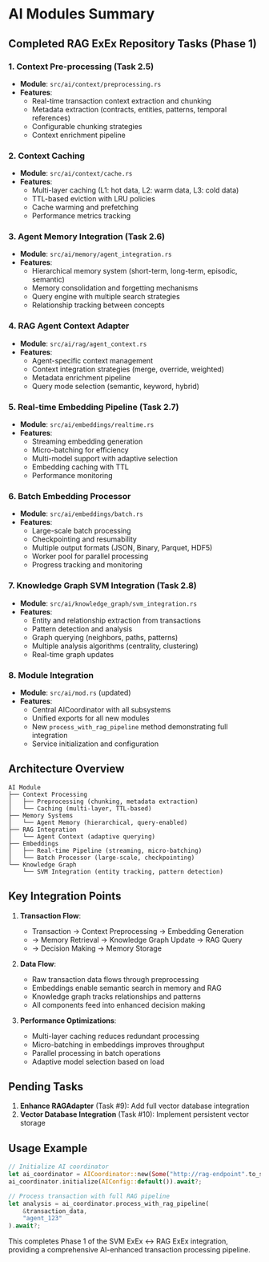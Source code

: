 # AI Modules Summary

## Completed RAG ExEx Repository Tasks (Phase 1)

### 1. Context Pre-processing (Task 2.5)
- **Module**: `src/ai/context/preprocessing.rs`
- **Features**:
  - Real-time transaction context extraction and chunking
  - Metadata extraction (contracts, entities, patterns, temporal references)
  - Configurable chunking strategies
  - Context enrichment pipeline

### 2. Context Caching
- **Module**: `src/ai/context/cache.rs`
- **Features**:
  - Multi-layer caching (L1: hot data, L2: warm data, L3: cold data)
  - TTL-based eviction with LRU policies
  - Cache warming and prefetching
  - Performance metrics tracking

### 3. Agent Memory Integration (Task 2.6)
- **Module**: `src/ai/memory/agent_integration.rs`
- **Features**:
  - Hierarchical memory system (short-term, long-term, episodic, semantic)
  - Memory consolidation and forgetting mechanisms
  - Query engine with multiple search strategies
  - Relationship tracking between concepts

### 4. RAG Agent Context Adapter
- **Module**: `src/ai/rag/agent_context.rs`
- **Features**:
  - Agent-specific context management
  - Context integration strategies (merge, override, weighted)
  - Metadata enrichment pipeline
  - Query mode selection (semantic, keyword, hybrid)

### 5. Real-time Embedding Pipeline (Task 2.7)
- **Module**: `src/ai/embeddings/realtime.rs`
- **Features**:
  - Streaming embedding generation
  - Micro-batching for efficiency
  - Multi-model support with adaptive selection
  - Embedding caching with TTL
  - Performance monitoring

### 6. Batch Embedding Processor
- **Module**: `src/ai/embeddings/batch.rs`
- **Features**:
  - Large-scale batch processing
  - Checkpointing and resumability
  - Multiple output formats (JSON, Binary, Parquet, HDF5)
  - Worker pool for parallel processing
  - Progress tracking and monitoring

### 7. Knowledge Graph SVM Integration (Task 2.8)
- **Module**: `src/ai/knowledge_graph/svm_integration.rs`
- **Features**:
  - Entity and relationship extraction from transactions
  - Pattern detection and analysis
  - Graph querying (neighbors, paths, patterns)
  - Multiple analysis algorithms (centrality, clustering)
  - Real-time graph updates

### 8. Module Integration
- **Module**: `src/ai/mod.rs` (updated)
- **Features**:
  - Central AICoordinator with all subsystems
  - Unified exports for all new modules
  - New `process_with_rag_pipeline` method demonstrating full integration
  - Service initialization and configuration

## Architecture Overview

```
AI Module
├── Context Processing
│   ├── Preprocessing (chunking, metadata extraction)
│   └── Caching (multi-layer, TTL-based)
├── Memory Systems
│   └── Agent Memory (hierarchical, query-enabled)
├── RAG Integration
│   └── Agent Context (adaptive querying)
├── Embeddings
│   ├── Real-time Pipeline (streaming, micro-batching)
│   └── Batch Processor (large-scale, checkpointing)
└── Knowledge Graph
    └── SVM Integration (entity tracking, pattern detection)
```

## Key Integration Points

1. **Transaction Flow**:
   - Transaction → Context Preprocessing → Embedding Generation
   - → Memory Retrieval → Knowledge Graph Update → RAG Query
   - → Decision Making → Memory Storage

2. **Data Flow**:
   - Raw transaction data flows through preprocessing
   - Embeddings enable semantic search in memory and RAG
   - Knowledge graph tracks relationships and patterns
   - All components feed into enhanced decision making

3. **Performance Optimizations**:
   - Multi-layer caching reduces redundant processing
   - Micro-batching in embeddings improves throughput
   - Parallel processing in batch operations
   - Adaptive model selection based on load

## Pending Tasks

1. **Enhance RAGAdapter** (Task #9): Add full vector database integration
2. **Vector Database Integration** (Task #10): Implement persistent vector storage

## Usage Example

```rust
// Initialize AI coordinator
let ai_coordinator = AICoordinator::new(Some("http://rag-endpoint".to_string()));
ai_coordinator.initialize(AIConfig::default()).await?;

// Process transaction with full RAG pipeline
let analysis = ai_coordinator.process_with_rag_pipeline(
    &transaction_data,
    "agent_123"
).await?;
```

This completes Phase 1 of the SVM ExEx ↔ RAG ExEx integration, providing a comprehensive AI-enhanced transaction processing pipeline.
